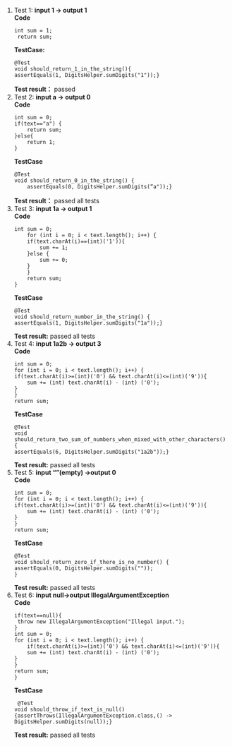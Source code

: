 1. Test 1: **input 1 -> output 1**  
    **Code**
    ```
    int sum = 1;
     return sum;
     ```
    **TestCase:**
    ```
    @Test
    void should_return_1_in_the_string(){
    assertEquals(1, DigitsHelper.sumDigits("1"));}
    ```
    **Test result：**
    passed
2. Test 2: **input a -> output 0**  
    **Code**
    ```
    int sum = 0;
	if(text=="a") {
    	return sum;
	}else{
    	return 1;
	}
	```
    **TestCase**
    ```
    @Test
	void should_return_0_in_the_string() {
    	assertEquals(0, DigitsHelper.sumDigits(“a"));}
	```
    **Test result：**
    passed all tests
3. Test 3: **input 1a -> output 1**  
    **Code**
    ```
    int sum = 0;
    	for (int i = 0; i < text.length(); i++) {
        if(text.charAt(i)==(int)('1')){
            sum += 1;
        }else {
            sum += 0;
        }
    	}
    	return sum;
	}
	```
    **TestCase**
    ```
    @Test
    void should_return_number_in_the_string() {
    assertEquals(1, DigitsHelper.sumDigits("1a"));}
    ```
    **Test result:**
    passed all tests
4. Test 4: **input 1a2b -> output 3**  
    **Code**
    ```
    int sum = 0;
    for (int i = 0; i < text.length(); i++) {
    if(text.charAt(i)>=(int)('0') && text.charAt(i)<=(int)('9')){
        sum += (int) text.charAt(i) - (int) ('0');
    }
    }
    return sum;
    ```
    **TestCase**
    ```
    @Test
    void should_return_two_sum_of_numbers_when_mixed_with_other_characters() {
    assertEquals(6, DigitsHelper.sumDigits("1a2b"));}
    ```
    **Test result:**
    passed all tests
5. Test 5: **input “”(empty) ->output 0**  
    **Code**
    ```
    int sum = 0;
    for (int i = 0; i < text.length(); i++) {
    if(text.charAt(i)>=(int)('0') && text.charAt(i)<=(int)('9')){
        sum += (int) text.charAt(i) - (int) ('0');
    }
    }
    return sum;
    ```
    **TestCase**
    ```
    @Test
    void should_return_zero_if_there_is_no_number() {
    assertEquals(0, DigitsHelper.sumDigits(""));
    }
    ```
    **Test result:**
    passed all tests
6. Test 6: **input null->output IllegalArgumentException**  
    **Code**
    ```
    if(text==null){
   	 throw new IllegalArgumentException("Illegal input.");
	}
	int sum = 0;
	for (int i = 0; i < text.length(); i++) {
    	if(text.charAt(i)>=(int)('0') && text.charAt(i)<=(int)('9')){
        sum += (int) text.charAt(i) - (int) ('0');
    }
	}
	return sum;
	}
	```
    **TestCase**
    ```
   	 @Test
	void should_throw_if_text_is_null() {assertThrows(IllegalArgumentException.class,() -> DigitsHelper.sumDigits(null));}
	```
    **Test result:**
    passed all tests

